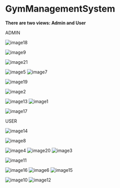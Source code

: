 # GymManagementSystem

**There are two views: Admin and User**

ADMIN

![image18](https://github.com/PawanKamisetty/GymManagementSystem/assets/119607492/e5b07b70-39d9-4d6a-8625-0208ad56734c)

![image9](https://github.com/PawanKamisetty/GymManagementSystem/assets/119607492/2d017e5b-26c0-436d-8a2c-a7b0fe220881)

![image21](https://github.com/PawanKamisetty/GymManagementSystem/assets/119607492/06aece3e-288d-4d4b-8c77-2243571d6e19)

![image5](https://github.com/PawanKamisetty/GymManagementSystem/assets/119607492/f3cfff33-b44d-4541-928d-dccfa727ee33)
![image7](https://github.com/PawanKamisetty/GymManagementSystem/assets/119607492/12432379-e42d-448c-8506-3461547eb13d)

![image19](https://github.com/PawanKamisetty/GymManagementSystem/assets/119607492/bfb067be-fce2-4aed-94b9-84f2682fb121)

![image2](https://github.com/PawanKamisetty/GymManagementSystem/assets/119607492/770805de-0b36-4b82-92f8-2ca1d457cabd)

![image13](https://github.com/PawanKamisetty/GymManagementSystem/assets/119607492/5ea27386-575f-4c5e-9595-2cb42aba1f9c)
![image1](https://github.com/PawanKamisetty/GymManagementSystem/assets/119607492/9b7d51aa-98e8-41ca-a526-92ce95f8c024)

![image17](https://github.com/PawanKamisetty/GymManagementSystem/assets/119607492/4002ec49-b76e-47ad-9230-85c5778927ea)

USER

![image14](https://github.com/PawanKamisetty/GymManagementSystem/assets/119607492/bdef95f6-931c-42db-b432-d0b2f84ac19a)

![image8](https://github.com/PawanKamisetty/GymManagementSystem/assets/119607492/6b104696-be92-451e-9d93-c64d86639d2d)

![image4](https://github.com/PawanKamisetty/GymManagementSystem/assets/119607492/fd7ee27d-f285-4849-9f31-d0b097c765a0)
![image20](https://github.com/PawanKamisetty/GymManagementSystem/assets/119607492/9080225e-545b-46c0-a0a1-24878c2da30e)
![image3](https://github.com/PawanKamisetty/GymManagementSystem/assets/119607492/af137728-aaa4-4cad-a8dd-45c9becd82a1)

![image11](https://github.com/PawanKamisetty/GymManagementSystem/assets/119607492/c576eff4-378f-4c76-a050-eda9b3d94230)

![image16](https://github.com/PawanKamisetty/GymManagementSystem/assets/119607492/2e0b41d2-c984-4ddf-ad2a-d7cf1b77cb5a)
![image6](https://github.com/PawanKamisetty/GymManagementSystem/assets/119607492/dd21ba08-4dae-406c-9498-55ad6522b8d6)
![image15](https://github.com/PawanKamisetty/GymManagementSystem/assets/119607492/0676765e-1de9-487d-b19e-5cb649d753f0)

![image10](https://github.com/PawanKamisetty/GymManagementSystem/assets/119607492/8fed95a4-3c95-41e8-afdd-22a15d4b1798)
![image12](https://github.com/PawanKamisetty/GymManagementSystem/assets/119607492/fbb6b394-4a82-450e-bbf4-12eb192cdfa0)

